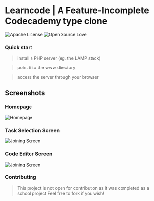 # Learncode | A Feature-Incomplete Codecademy type clone

![Apache License](https://img.shields.io/github/license/matt-allen44/learncode.svg)
![Open Source Love](https://badges.frapsoft.com/os/v1/open-source.svg?v=103)

### Quick start
> install a PHP server (eg. the LAMP stack)

> point it to the www directory

> access the server through your browser

## Screenshots
### Homepage
![Homepage](http://i.imgur.com/gfzrYhI.png)
### Task Selection Screen
![Joining Screen](http://i.imgur.com/EgczCo1.png)
### Code Editor Screen
![Joining Screen](http://i.imgur.com/43ZjYNQ.png)


### Contributing
> This project is not open for contribution as it was completed as a school project
> Feel free to fork if you wish!
